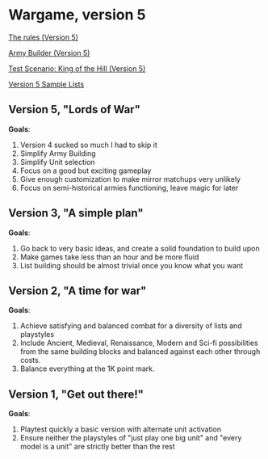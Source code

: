 # Wargame, version 5

[The rules (Version 5)](rules.markdown)

[Army Builder (Version 5)](unit-builder.markdown)

[Test Scenario: King of the Hill (Version 5)](scenarios/test.markdown)

[Version 5 Sample Lists](ListsV5/index.md)

## Version 5, "Lords of War"

**Goals**:

1. Version 4 sucked so much I had to skip it
2. Simplify Army Building
3. Simplify Unit selection
4. Focus on a good but exciting gameplay
5. Give enough customization to make mirror matchups very unlikely
6. Focus on semi-historical armies functioning, leave magic for later

## Version 3, "A simple plan"

**Goals**:

1. Go back to very basic ideas, and create a solid foundation to build upon
2. Make games take less than an hour and be more fluid
3. List building should be almost trivial once you know what you want

## Version 2, "A time for war"

**Goals**:

1. Achieve satisfying and balanced combat for a diversity of lists and playstyles
2. Include Ancient, Medieval, Renaissance, Modern and Sci-fi possibilities from the same building blocks and balanced against each other through costs.
3. Balance everything at the 1K point mark.

## Version 1, "Get out there!"

**Goals**:

1. Playtest quickly a basic version with alternate unit activation
2. Ensure neither the playstyles of "just play one big unit" and "every model is a unit" are strictly better than the rest

